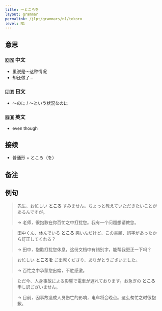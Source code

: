 ```yaml
---
title: 〜ところを
layout: grammar
permalink: /jlpt/grammars/n1/tokoro
level: N1
---
```


## 意思

### 🇨🇳 中文

- 虽说是〜这种情况
- 却还做了...

### 🇯🇵 日文

- 〜のに / 〜という状況なのに

### 🇬🇧 英文

- even though

## 接续

- 普通形 + ところ（を）

## 备注


## 例句

> 先生、お忙しい **ところ** すみません。ちょっと教えていただきたいことがあるんですが。
>
> → 老师，很抱歉在你百忙之中打扰您。我有一个问题想请教您。

> 田中くん、休んでいる **ところ** 悪いんだけど、この書類、誤字があったから訂正してくれる？
>
> → 田中，抱歉打扰您休息，这份文档中有错别字，能帮我更正一下吗？

> お忙しい **ところを** ご出席くださり、ありがとうございました。
>
> → 百忙之中承蒙您出席，不胜感激。

> ただ今、人身事故による影響で電車が遅れております。お急ぎの **ところ** 申し訳ございません。
>
> → 目前，因事故造成人员伤亡的影响，电车将会晚点。这么匆忙之时很抱歉。

